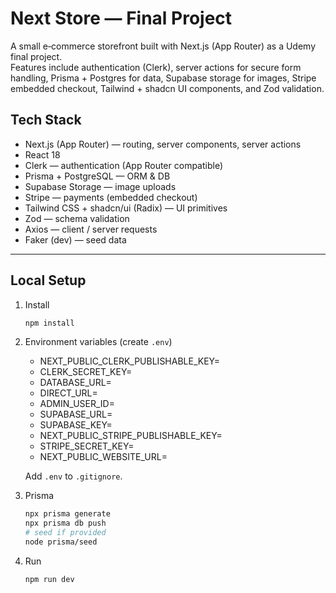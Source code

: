 # Next Store — Final Project

A small e‑commerce storefront built with Next.js (App Router) as a Udemy final project.  
Features include authentication (Clerk), server actions for secure form handling, Prisma + Postgres for data, Supabase storage for images, Stripe embedded checkout, Tailwind + shadcn UI components, and Zod validation.

## Tech Stack
- Next.js (App Router) — routing, server components, server actions
- React 18
- Clerk — authentication (App Router compatible)
- Prisma + PostgreSQL — ORM & DB
- Supabase Storage — image uploads
- Stripe — payments (embedded checkout)
- Tailwind CSS + shadcn/ui (Radix) — UI primitives
- Zod — schema validation
- Axios — client / server requests
- Faker (dev) — seed data

---

## Local Setup

1. Install
   ```bash
   npm install
   ```

2. Environment variables (create `.env`)
   - NEXT_PUBLIC_CLERK_PUBLISHABLE_KEY=
   - CLERK_SECRET_KEY=
   - DATABASE_URL=
   - DIRECT_URL=
   - ADMIN_USER_ID=
   - SUPABASE_URL=
   - SUPABASE_KEY=
   - NEXT_PUBLIC_STRIPE_PUBLISHABLE_KEY=
   - STRIPE_SECRET_KEY=
   - NEXT_PUBLIC_WEBSITE_URL=

   Add `.env` to `.gitignore`.

3. Prisma
   ```bash
   npx prisma generate
   npx prisma db push
   # seed if provided
   node prisma/seed
   ```

4. Run
   ```bash
   npm run dev
   ```
